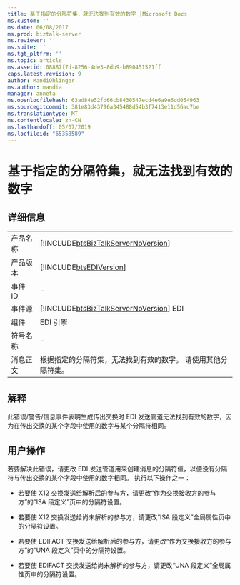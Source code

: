 ```yaml
---
title: 基于指定的分隔符集，就无法找到有效的数字 |Microsoft Docs
ms.custom: ''
ms.date: 06/08/2017
ms.prod: biztalk-server
ms.reviewer: ''
ms.suite: ''
ms.tgt_pltfrm: ''
ms.topic: article
ms.assetid: 08887f7d-8256-4de3-8db9-b890451521ff
caps.latest.revision: 9
author: MandiOhlinger
ms.author: mandia
manager: anneta
ms.openlocfilehash: 63ad84e52fd66cb8430547ecd4e6a9e6dd054963
ms.sourcegitcommit: 381e83d43796a345488d54b3f7413e11d56ad7be
ms.translationtype: MT
ms.contentlocale: zh-CN
ms.lasthandoff: 05/07/2019
ms.locfileid: "65358589"
---
```

# <a name="based-on-the-specified-delimiter-set-no-valid-digit-could-be-found"></a>基于指定的分隔符集，就无法找到有效的数字
## <a name="details"></a>详细信息  
  
|                 |                                                                                                        |
|-----------------|--------------------------------------------------------------------------------------------------------|
|  产品名称   |           [!INCLUDE[btsBizTalkServerNoVersion](../includes/btsbiztalkservernoversion-md.md)]           |
| 产品版本 |                       [!INCLUDE[btsEDIVersion](../includes/btsediversion-md.md)]                       |
|    事件 ID     |                                                   -                                                    |
|  事件源   |         [!INCLUDE[btsBizTalkServerNoVersion](../includes/btsbiztalkservernoversion-md.md)] EDI         |
|    组件    |                                               EDI 引擎                                               |
|  符号名称  |                                                   -                                                    |
|  消息正文   | 根据指定的分隔符集，无法找到有效的数字。 请使用其他分隔符集。 |
  
## <a name="explanation"></a>解释  
 此错误/警告/信息事件表明生成传出交换时 EDI 发送管道无法找到有效的数字，因为在传出交换的某个字段中使用的数字与某个分隔符相同。  
  
## <a name="user-action"></a>用户操作  
 若要解决此错误，请更改 EDI 发送管道用来创建消息的分隔符值，以便没有分隔符与传出交换的某个字段中使用的数字相同。 执行以下操作之一：  
  
-   若要使 X12 交换发送给解析后的参与方，请更改“作为交换接收方的参与方”的“ISA 段定义”页中的分隔符设置。  
  
-   若要使 X12 交换发送给尚未解析的参与方，请更改“ISA 段定义”全局属性页中的分隔符设置。  
  
-   若要使 EDIFACT 交换发送给解析后的参与方，请更改“作为交换接收方的参与方”的“UNA 段定义”页中的分隔符设置。  
  
-   若要使 EDIFACT 交换发送给尚未解析的参与方，请更改“UNA 段定义”全局属性页中的分隔符设置。